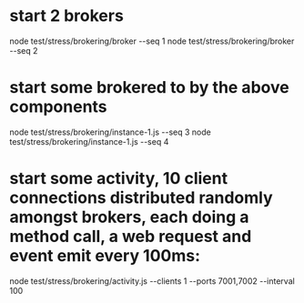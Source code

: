 # start 2 brokers
node test/stress/brokering/broker --seq 1
node test/stress/brokering/broker --seq 2

# start some brokered to by the above components
node test/stress/brokering/instance-1.js --seq 3
node test/stress/brokering/instance-1.js --seq 4

# start some activity, 10 client connections distributed randomly amongst brokers, each doing a method call, a web request and event emit every 100ms:
node test/stress/brokering/activity.js --clients 1 --ports 7001,7002 --interval 100